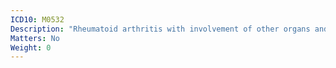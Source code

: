 ```yaml
---
ICD10: M0532
Description: "Rheumatoid arthritis with involvement of other organs and systems: Upper arm"
Matters: No
Weight: 0
---
```

